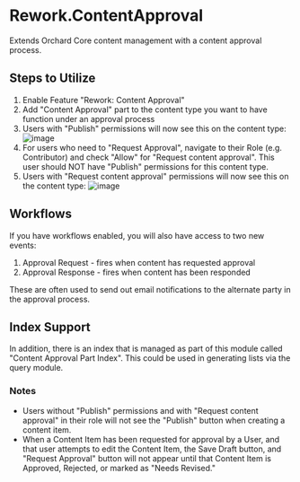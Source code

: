 # Rework.ContentApproval
Extends Orchard Core content management with a content approval process.

## Steps to Utilize
1. Enable Feature "Rework: Content Approval"
2. Add "Content Approval" part to the content type you want to have function under an approval process
3. Users with "Publish" permissions will now see this on the content type:
![image](https://user-images.githubusercontent.com/1848585/88558342-5f3f1f00-cff9-11ea-8833-e10e6377c75d.png)
4. For users who need to "Request Approval", navigate to their Role (e.g. Contributor) and check "Allow" for "Request content approval". This user should NOT have "Publish" permissions for this content type.
5. Users with "Request content approval" permissions will now see this on the content type:
![image](https://user-images.githubusercontent.com/1848585/88558250-47679b00-cff9-11ea-851a-6d03282c7794.png)

## Workflows
If you have workflows enabled, you will also have access to two new events:
1. Approval Request - fires when content has requested approval
2. Approval Response - fires when content has been responded

These are often used to send out email notifications to the alternate party in the approval process.

## Index Support
In addition, there is an index that is managed as part of this module called "Content Approval Part Index". This could be used in generating lists via the query module. 

### Notes
* Users without "Publish" permissions and with "Request content approval" in their role will not see the "Publish" button when creating a content item.
* When a Content Item has been requested for approval by a User, and that user attempts to edit the Content Item, the Save Draft button, and "Request Approval" button will not appear until that Content Item is Approved, Rejected, or marked as "Needs Revised."